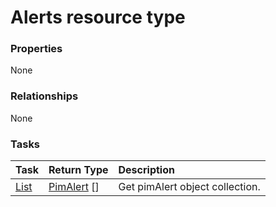 # Alerts resource type



### Properties
None

### Relationships
None


### Tasks

| Task		   | Return Type	|Description|
|:---------------|:--------|:----------|
|[List](../api/pimalert_list.md) | [PimAlert](pimalert.md) [] |Get pimAlert object collection. |

<!-- uuid: 22641ffe-be51-4ec5-89eb-1b62f0e25238
2015-10-09 18:41:45 UTC -->